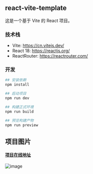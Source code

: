 ## react-vite-template

这是一个基于 Vite 的 React 项目。

### 技术栈

- Vite: https://cn.vitejs.dev/
- React 18: https://reactjs.org/
- ReactRouter: https://reactrouter.com/

### 开发

```bash
## 安装依赖
npm install

## 启动项目
npm run dev

## 构建正式环境
npm run build

## 预览构建产物
npm run preview
```

## 项目图片

#### [项目在线地址](https://eele.ga/)

![image](https://img.ukx.cn/abcdocker/2022/07/14/55580168bb9d2/55580168bb9d2.png)
